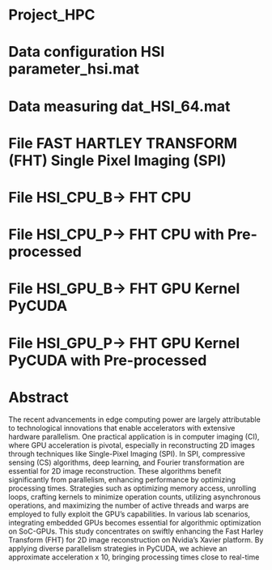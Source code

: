 # Project_HPC

# Data configuration HSI parameter_hsi.mat
# Data measuring dat_HSI_64.mat

# File FAST HARTLEY TRANSFORM (FHT) Single Pixel Imaging (SPI)
# File HSI_CPU_B-> FHT CPU  
# File HSI_CPU_P-> FHT CPU with Pre-processed

# File HSI_GPU_B-> FHT GPU Kernel PyCUDA  
# File HSI_GPU_P-> FHT GPU Kernel PyCUDA with Pre-processed    


# Abstract

The recent advancements in edge computing power are largely attributable to technological innovations that enable accelerators with extensive hardware parallelism. One practical application is in computer imaging (CI), where GPU acceleration is pivotal, especially in reconstructing 2D images through techniques like Single-Pixel Imaging (SPI). In SPI, compressive sensing (CS) algorithms, deep learning, and Fourier transformation are essential for 2D image reconstruction. These algorithms benefit significantly from parallelism, enhancing performance by optimizing processing times. Strategies such as optimizing memory access, unrolling loops, crafting kernels to minimize operation counts, utilizing asynchronous operations, and maximizing the number of active threads and warps are employed to fully exploit the GPU’s capabilities. In various lab scenarios, integrating embedded GPUs becomes essential for algorithmic optimization on SoC-GPUs. This study concentrates on swiftly enhancing the Fast Harley Transform (FHT) for 2D image reconstruction on Nvidia’s Xavier platform. By applying diverse parallelism strategies in PyCUDA, we achieve an approximate acceleration x 10, bringing processing times close to real-time
